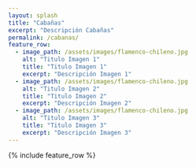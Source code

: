 ```yaml
---
layout: splash
title: "Cabañas"
excerpt: "Descripción Cabañas"
permalink: /cabanas/
feature_row:
  - image_path: /assets/images/flamenco-chileno.jpg
    alt: "Titulo Imagen 1"
    title: "Titulo Imagen 1"
    excerpt: "Descripción Imagen 1"
  - image_path: /assets/images/flamenco-chileno.jpg
    alt: "Titulo Imagen 2"
    title: "Titulo Imagen 2"
    excerpt: "Descripción Imagen 2"
  - image_path: /assets/images/flamenco-chileno.jpg
    alt: "Titulo Imagen 3"
    title: "Titulo Imagen 3"
    excerpt: "Descripción Imagen 3"  
---
```


{% include feature_row %}
